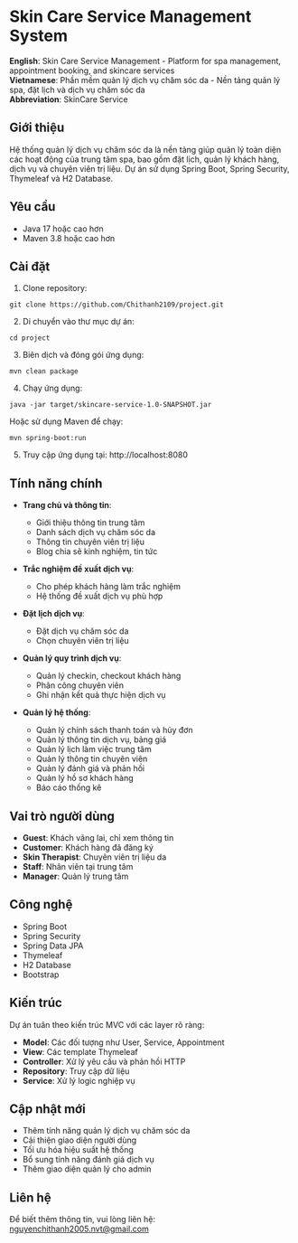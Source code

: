 # Skin Care Service Management System

**English**: Skin Care Service Management - Platform for spa management, appointment booking, and skincare services  
**Vietnamese**: Phần mềm quản lý dịch vụ chăm sóc da - Nền tảng quản lý spa, đặt lịch và dịch vụ chăm sóc da  
**Abbreviation**: SkinCare Service

## Giới thiệu

Hệ thống quản lý dịch vụ chăm sóc da là nền tảng giúp quản lý toàn diện các hoạt động của trung tâm spa, bao gồm đặt lịch, quản lý khách hàng, dịch vụ và chuyên viên trị liệu. Dự án sử dụng Spring Boot, Spring Security, Thymeleaf và H2 Database.

## Yêu cầu

- Java 17 hoặc cao hơn
- Maven 3.8 hoặc cao hơn

## Cài đặt

1. Clone repository:
```
git clone https://github.com/Chithanh2109/project.git
```

2. Di chuyển vào thư mục dự án:
```
cd project
```

3. Biên dịch và đóng gói ứng dụng:
```
mvn clean package
```

4. Chạy ứng dụng:
```
java -jar target/skincare-service-1.0-SNAPSHOT.jar
```

Hoặc sử dụng Maven để chạy:
```
mvn spring-boot:run
```

5. Truy cập ứng dụng tại: http://localhost:8080

## Tính năng chính

- **Trang chủ và thông tin**:
  - Giới thiệu thông tin trung tâm
  - Danh sách dịch vụ chăm sóc da
  - Thông tin chuyên viên trị liệu
  - Blog chia sẽ kinh nghiệm, tin tức

- **Trắc nghiệm đề xuất dịch vụ**:
  - Cho phép khách hàng làm trắc nghiệm
  - Hệ thống đề xuất dịch vụ phù hợp

- **Đặt lịch dịch vụ**:
  - Đặt dịch vụ chăm sóc da
  - Chọn chuyên viên trị liệu

- **Quản lý quy trình dịch vụ**:
  - Quản lý checkin, checkout khách hàng
  - Phân công chuyên viên
  - Ghi nhận kết quả thực hiện dịch vụ
  
- **Quản lý hệ thống**:
  - Quản lý chính sách thanh toán và hủy đơn
  - Quản lý thông tin dịch vụ, bảng giá
  - Quản lý lịch làm việc trung tâm
  - Quản lý thông tin chuyên viên
  - Quản lý đánh giá và phản hồi
  - Quản lý hồ sơ khách hàng
  - Báo cáo thống kê

## Vai trò người dùng

- **Guest**: Khách vãng lai, chỉ xem thông tin
- **Customer**: Khách hàng đã đăng ký
- **Skin Therapist**: Chuyên viên trị liệu da
- **Staff**: Nhân viên tại trung tâm
- **Manager**: Quản lý trung tâm

## Công nghệ

- Spring Boot
- Spring Security
- Spring Data JPA
- Thymeleaf
- H2 Database
- Bootstrap

## Kiến trúc

Dự án tuân theo kiến trúc MVC với các layer rõ ràng:
- **Model**: Các đối tượng như User, Service, Appointment
- **View**: Các template Thymeleaf
- **Controller**: Xử lý yêu cầu và phản hồi HTTP
- **Repository**: Truy cập dữ liệu
- **Service**: Xử lý logic nghiệp vụ

## Cập nhật mới

- Thêm tính năng quản lý dịch vụ chăm sóc da
- Cải thiện giao diện người dùng
- Tối ưu hóa hiệu suất hệ thống
- Bổ sung tính năng đánh giá dịch vụ
- Thêm giao diện quản lý cho admin

## Liên hệ

Để biết thêm thông tin, vui lòng liên hệ: nguyenchithanh2005.nvt@gmail.com 